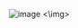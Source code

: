 <img> ![image](https://github.com/user-attachments/assets/73d7bf39-006e-4bcf-a13c-fa5cbb9a3234) <\img>
